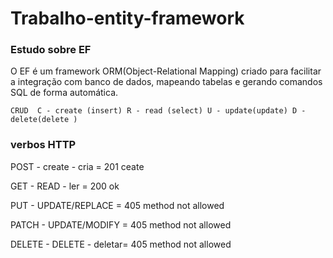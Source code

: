 # Trabalho-entity-framework

### Estudo sobre EF

O EF é um framework ORM(Object-Relational Mapping) criado para facilitar a integração com banco de dados, mapeando tabelas e gerando comandos SQL de forma automática.

`CRUD 
C - create (insert)
R - read (select)
U - update(update)
D - delete(delete )
`
### verbos HTTP
POST - create - cria = 201 ceate

GET - READ - ler = 200 ok

PUT - UPDATE/REPLACE = 405 method not allowed

PATCH - UPDATE/MODIFY = 405 method not allowed

DELETE - DELETE - deletar= 405 method not allowed


